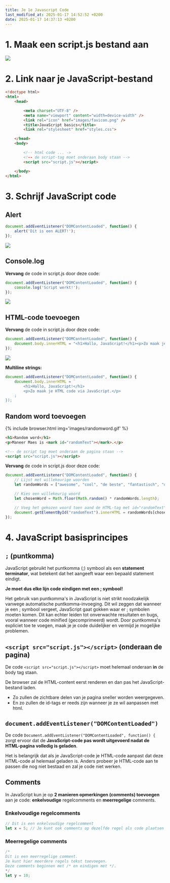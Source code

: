 ```yaml
---
title: Je 1e Javascript Code
last_modified_at: 2025-01-17 14:52:52 +0200
date: 2025-01-17 14:37:13 +0200
---
```


# 1. Maak een script.js bestand aan

![](images/jsfile.png)

# 2. Link naar je JavaScript-bestand

```html
<!doctype html>
<html>
    <head>

        <meta charset="UTF-8" />
        <meta name="viewport" content="width=device-width" />
        <link rel="icon" href="images/favicon.png" />
        <title>JavaScript basics</title>
        <link rel="stylesheet" href="styles.css">

    </head>
    <body>

        <!-- html code ... ->
        <!-- de script-tag moet onderaan body staan -->
        <script src="script.js"></script> 

    </body>
</html>
```

# 3. Schrijf JavaScript code

## Alert

```javascript
document.addEventListener("DOMContentLoaded", function() {
    alert('Dit is een ALERT!');
});
```

![](images/alert.png)

## Console.log

**Vervang** de code in script.js door deze code:

```jsx
document.addEventListener("DOMContentLoaded", function() {
    console.log('Script werkt!');
});
```

![](images/consolelog.png)

## HTML-code toevoegen

**Vervang** de code in script.js door deze code:

```javascript
document.addEventListener("DOMContentLoaded", function() {
    document.body.innerHTML = "<h1>Hallo, JavaScript!</h1><p>Zo maak je HTML code via JavaScript.</p>";
});
```

![](images/hellojs.png)

**Multiline strings:**

```javascript
document.addEventListener("DOMContentLoaded", function() {
    document.body.innerHTML = `
        <h1>Hallo, JavaScript!</h1>
        <p>Zo maak je HTML code via JavaScript.</p>
    ;
});
```

## Random word toevoegen

{% include browser.html img='images/randomword.gif' %} 

```html
<h1>Random word</h1>
<p>Maneer Maes is <mark id="randomText"></mark>.</p>

<!-- de script tag moet onderaan de pagina staan -->
<script src="script.js"></script>
```

**Vervang** de code in script.js door deze code:

```javascript
document.addEventListener("DOMContentLoaded", function() {
    // Lijst met willekeurige woorden
    let randomWords = ["awesome", "cool", "de beste", "fantastisch", "uitzonderlijk", "indrukwekkend"];

    // Kies een willekeurig woord
    let chosenWord = Math.floor(Math.random() * randomWords.length);

    // Voeg het gekozen woord toen aand de HTML-tag met id="randomText" 
    document.getElementById("randomText").innerHTML = randomWords[chosenWord];
});
```

# 4. JavaScript basisprincipes

## `;` (puntkomma)

JavaScript gebruikt het puntkomma (;) symbool als een **statement terminator**, wat betekent dat het aangeeft waar een bepaald statement eindigt.

**Je moet dus elke lijn code eindigen met een ; symbool!**

Het gebruik van puntkomma's in JavaScript is niet strikt noodzakelijk vanwege automatische puntkomma-invoeging. Dit wil zeggen dat wanneer je een ; symbool vergeet, JavaScript gaat gokken waar er ; symbolen moeten komen.
Dit kan echter leiden tot onverwachte resultaten en bugs, vooral wanneer code minified (gecomprimeerd) wordt.
Door puntkomma's expliciet toe te voegen, maak je je code duidelijker en vermijd je mogelijke problemen.

## `<script src="script.js"></script>` (onderaan de pagina)

De code `<script src="script.js"></script>` moet helemaal onderaan **in** de body tag staan.

De browser zal de HTML-content eerst renderen en dan pas het JavaScript-bestand laden. 
- Zo zullen de zichtbare delen van je pagina sneller worden weergegeven.
- En zo zullen de id-tags er reeds zijn wanneer je ze wil aanpassen met html.

## `document.addEventListener("DOMContentLoaded")`

De code `Document.addEventListener("DOMContentLoaded", function() {` zorgt ervoor dat de **JavaScript-code pas wordt uitgevoerd nadat de HTML-pagina volledig is geladen**.

Het is belangrijk dat als je JavaScript-code je HTML-code aanpast dat deze HTML-code al helemaal geladen is. Anders probeer je HTML-code aan te passen die nog niet bestaad en zal je code niet werken.

## Comments

In JavaScript kun je op **2 manieren opmerkingen (comments) toevoegen** aan je code: **enkelvoudige** regelcomments en **meerregelige** comments.

### Enkelvoudige regelcomments

```javascript
// Dit is een enkelvoudige regelcomment
let x = 5; // Je kunt ook comments op dezelfde regel als code plaatsen
```

### Meerregelige comments

```javascript
/*
Dit is een meerregelige comment.
Je kunt hier meerdere regels tekst toevoegen.
Deze comments beginnen met /* en eindigen met */.
*/
let y = 10;
```
